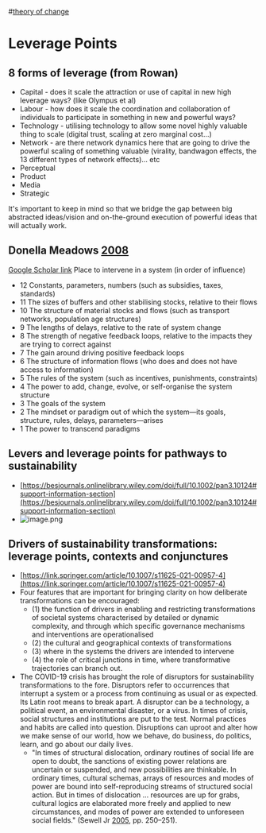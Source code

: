 #[theory of change](/notes/archive/clarity/Tags/theory%20of%20change.md) 
# Leverage Points
## 8 forms of leverage (from Rowan)
- Capital - does it scale the attraction or use of capital in new high leverage ways? (like Olympus et al)
- Labour - how does it scale the coordination and collaboration of individuals to participate in something in new and powerful ways?
- Technology - utilising technology to allow some novel highly valuable thing to scale (digital trust, scaling at zero marginal cost...)
- Network - are there network dynamics here that are going to drive the powerful scaling of something valuable (virality, bandwagon effects, the 13 different types of network effects)... etc
- Perceptual
- Product
- Media
- Strategic

It's important to keep in mind so that we bridge the gap between big abstracted ideas/vision and on-the-ground execution of powerful ideas that will actually work. 
## Donella Meadows [2008](https://books.google.ca/books?hl=en&lr=&id=CpbLAgAAQBAJ&oi=fnd&pg=PR9&ots=LAn8q4vCV2&sig=Nn3LaZE7LeXgKIWlRaxeGgLHFIw&redir_esc=y#v=onepage&q&f=false)
[Google Scholar link](https://books.google.ca/books?hl=en&lr=&id=CpbLAgAAQBAJ&oi=fnd&pg=PR9&ots=LAn8q4vCV2&sig=Nn3LaZE7LeXgKIWlRaxeGgLHFIw&redir_esc=y#v=onepage&q&f=false)
Place to intervene in a system (in order of influence)
- 12 Constants, parameters, numbers (such as subsidies, taxes, standards)
- 11 The sizes of buffers and other stabilising stocks, relative to their flows
- 10 The structure of material stocks and flows (such as transport networks, population age structures)
- 9 The lengths of delays, relative to the rate of system change
- 8 The strength of negative feedback loops, relative to the impacts they are trying to correct against
- 7 The gain around driving positive feedback loops
- 6 The structure of information flows (who does and does not have access to information)
- 5 The rules of the system (such as incentives, punishments, constraints)
- 4 The power to add, change, evolve, or self-organise the system structure
- 3 The goals of the system
- 2 The mindset or paradigm out of which the system—its goals, structure, rules, delays, parameters—arises
- 1 The power to transcend paradigms


## Levers and leverage points for pathways to sustainability
- [https://besjournals.onlinelibrary.wiley.com/doi/full/10.1002/pan3.10124#support-information-section](https://besjournals.onlinelibrary.wiley.com/doi/full/10.1002/pan3.10124#support-information-section) 
- ![image.png](caa1b5c6-8d38-49eb-a351-5cdcd8ea88a7%201.png)

## Drivers of sustainability transformations: leverage points, contexts and conjunctures
- [https://link.springer.com/article/10.1007/s11625-021-00957-4](https://link.springer.com/article/10.1007/s11625-021-00957-4) 
- Four features that are important for bringing clarity on how deliberate transformations can be encouraged:
	- (1) the function of drivers in enabling and restricting transformations of societal systems characterised by detailed or dynamic complexity, and through which specific governance mechanisms and interventions are operationalised
	- (2) the cultural and geographical contexts of transformations
	- (3) where in the systems the drivers are intended to intervene
	- (4) the role of critical junctions in time, where transformative trajectories can branch out.
- The COVID-19 crisis has brought the role of disruptors for sustainability transformations to the fore. Disruptors refer to occurrences that interrupt a system or a process from continuing as usual or as expected. Its Latin root means to break apart. A disruptor can be a technology, a political event, an environmental disaster, or a virus. In times of crisis, social structures and institutions are put to the test. Normal practices and habits are called into question. Disruptions can uproot and alter how we make sense of our world, how we behave, do business, do politics, learn, and go about our daily lives.
	- "In times of structural dislocation, ordinary routines of social life are open to doubt, the sanctions of existing power relations are uncertain or suspended, and new possibilities are thinkable. In ordinary times, cultural schemas, arrays of resources and modes of power are bound into self-reproducing streams of structured social action. But in times of dislocation … resources are up for grabs, cultural logics are elaborated more freely and applied to new circumstances, and modes of power are extended to unforeseen social fields." (Sewell Jr [2005](https://link.springer.com/article/10.1007/s11625-021-00957-4#ref-CR63), pp. 250–251).
